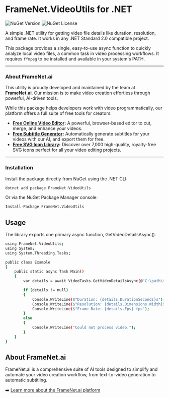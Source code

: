 # FrameNet.VideoUtils for .NET

![NuGet Version](https://img.shields.io/nuget/v/FrameNet.VideoUtils?style=flat-square) ![NuGet License](https://img.shields.io/nuget/l/FrameNet.VideoUtils?style=flat-square)

A simple .NET utility for getting video file details like duration, resolution, and frame rate. It works in any .NET Standard 2.0 compatible project.

This package provides a single, easy-to-use async function to quickly analyze local video files, a common task in video processing workflows. It requires `ffmpeg` to be installed and available in your system's PATH.

---

### About FrameNet.ai

This utility is proudly developed and maintained by the team at **[FrameNet.ai](https://www.framenet.ai)**. Our mission is to make video creation effortless through powerful, AI-driven tools.

While this package helps developers work with video programmatically, our platform offers a full suite of free tools for creators:

*   **[Free Online Video Editor](https://www.framenet.ai/tools/video-editor):** A powerful, browser-based editor to cut, merge, and enhance your videos.
*   **[Free Subtitle Generator](https://www.framenet.ai/tools/free-subtitle-generator):** Automatically generate subtitles for your videos with our AI, and export them for free.
*   **[Free SVG Icon Library](https://www.framenet.ai/icons):** Discover over 7,000 high-quality, royalty-free SVG icons perfect for all your video editing projects.

---

### Installation

Install the package directly from NuGet using the .NET CLI:

```bash
dotnet add package FrameNet.VideoUtils
```
Or via the NuGet Package Manager console:
```bash
Install-Package FrameNet.VideoUtils
```
## Usage
The library exports one primary async function, GetVideoDetailsAsync().
```bash
using FrameNet.VideoUtils;
using System;
using System.Threading.Tasks;

public class Example
{
    public static async Task Main()
    {
        var details = await VideoTasks.GetVideoDetailsAsync(@"C:\path\to\your\video.mp4");

        if (details != null)
        {
            Console.WriteLine($"Duration: {details.DurationSeconds}s");
            Console.WriteLine($"Resolution: {details.Dimensions.Width}x{details.Dimensions.Height}");
            Console.WriteLine($"Frame Rate: {details.Fps} fps");
        }
        else
        {
            Console.WriteLine("Could not process video.");
        }
    }
}
```
## About FrameNet.ai
FrameNet.ai is a comprehensive suite of AI tools designed to simplify and automate your video creation workflow, from text-to-video generation to automatic subtitling.

➡️ [Learn more about the FrameNet.ai platform](https://www.framenet.ai)